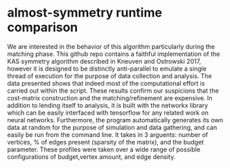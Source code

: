 # almost-symmetry runtime comparison

We are interested in the behavior of this algorithm particularly during the matching phase. This github repo contains a faithful implementation of
the KAS symmetry algorithm described in Kneuven and Ostrowski 2017, however it is designed to be distinctly anti-parallel to emulate a single thread of execution for the purpose of data collection and analysis. The data presented shows that indeed most of the
computational effort is carried out within the script. These results confirm our suspicions that the cost-matrix construction and the matching/refinement are expensive.
In addition to lending itself to analysis, it is built with the networkx library which can be easily interfaced with tensorflow for any related work on neural networks. Furthermore, the program automatically generates its own data at random for the purpose of simulation
and data gathering, and can easily be run from the command line. It takes in 3 arguents: number of vertices, % of edges present (sparsity of the matrix), and the budget parameter. These profiles were taken over a wide range of possible configurations of budget,vertex
amount, and edge density. 





